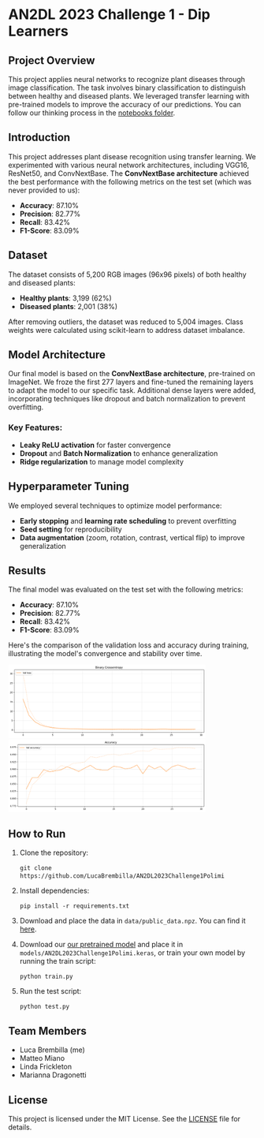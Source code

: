 # AN2DL 2023 Challenge 1 - Dip Learners

## Project Overview

This project applies neural networks to recognize plant diseases through image classification. The task involves binary classification to distinguish between healthy and diseased plants. We leveraged transfer learning with pre-trained models to improve the accuracy of our predictions. You can follow our thinking process in the [notebooks folder](./notebooks).

## Introduction

This project addresses plant disease recognition using transfer learning. We experimented with various neural network architectures, including VGG16, ResNet50, and ConvNextBase. The **ConvNextBase architecture** achieved the best performance with the following metrics on the test set (which was never provided to us):
- **Accuracy**: 87.10%
- **Precision**: 82.77%
- **Recall**: 83.42%
- **F1-Score**: 83.09%

## Dataset

The dataset consists of 5,200 RGB images (96x96 pixels) of both healthy and diseased plants:
- **Healthy plants**: 3,199 (62%)
- **Diseased plants**: 2,001 (38%)

After removing outliers, the dataset was reduced to 5,004 images. Class weights were calculated using scikit-learn to address dataset imbalance.

## Model Architecture

Our final model is based on the **ConvNextBase architecture**, pre-trained on ImageNet. We froze the first 277 layers and fine-tuned the remaining layers to adapt the model to our specific task. Additional dense layers were added, incorporating techniques like dropout and batch normalization to prevent overfitting.

### Key Features:
- **Leaky ReLU activation** for faster convergence
- **Dropout** and **Batch Normalization** to enhance generalization
- **Ridge regularization** to manage model complexity

## Hyperparameter Tuning

We employed several techniques to optimize model performance:
- **Early stopping** and **learning rate scheduling** to prevent overfitting
- **Seed setting** for reproducibility
- **Data augmentation** (zoom, rotation, contrast, vertical flip) to improve generalization

## Results

The final model was evaluated on the test set with the following metrics:
- **Accuracy**: 87.10%
- **Precision**: 82.77%
- **Recall**: 83.42%
- **F1-Score**: 83.09%

Here's the comparison of the validation loss and accuracy during training, illustrating the model's convergence and stability over time.

<img src="./assets/val_loss.png" width="400" />

<img src="./assets/val_acc.png" width="400" />

## How to Run

1. Clone the repository:
   ```batch
   git clone https://github.com/LucaBrembilla/AN2DL2023Challenge1Polimi
   ```
   
2. Install dependencies:
   ```batch
   pip install -r requirements.txt
   ```
   
3. Download and place the data in `data/public_data.npz`. You can find it [here](https://drive.google.com/file/d/1pJo2-7Mdu74xS_uIfRj5GXVSSZrsYyvC/view?usp=drive_link).
   
4. Download our [our pretrained model](https://drive.google.com/file/d/1-43LO0PdPByljEOuDBGvbhpqhH-G2MvG/view?usp=sharing) and place it in `models/AN2DL2023Challenge1Polimi.keras`, or train your own model by running the train script:
   ```batch
   python train.py
   ```

5. Run the test script:
   ```batch
   python test.py
   ```

## Team Members
- Luca Brembilla (me)
- Matteo Miano
- Linda Frickleton
- Marianna Dragonetti

## License

This project is licensed under the MIT License. See the [LICENSE](./LICENSE) file for details.
